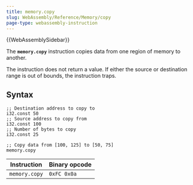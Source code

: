 ```yaml
---
title: memory.copy
slug: WebAssembly/Reference/Memory/copy
page-type: webassembly-instruction
---
```


{{WebAssemblySidebar}}

The **`memory.copy`** instruction copies data from one region of memory to another.

The instruction does not return a value. If either the source or destination range is out of bounds, the instruction traps.

## Syntax

```wasm
;; Destination address to copy to
i32.const 50
;; Source address to copy from
i32.const 100
;; Number of bytes to copy
i32.const 25

;; Copy data from [100, 125] to [50, 75]
memory.copy
```

| Instruction   | Binary opcode |
| ------------- | ------------- |
| `memory.copy` | `0xFC 0x0a`   |
